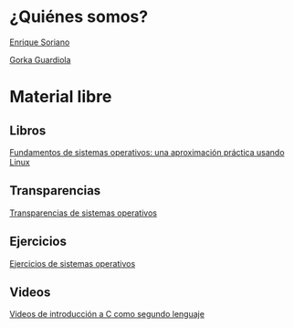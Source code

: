 # ¿Quiénes somos?

[Enrique Soriano](https://gsyc.urjc.es/~esoriano/)

[Gorka Guardiola](http://paurea.net/)

# Material libre

## Libros

[Fundamentos de sistemas operativos: una
aproximación práctica usando Linux](https://github.com/honecomp/honecomp.github.io/raw/main/books/librossoo.pdf)

## Transparencias

[Transparencias de sistemas operativos](https://github.com/honecomp/honecomp.github.io/raw/main/slides/sot.pdf)

## Ejercicios

[Ejercicios de sistemas operativos](https://github.com/honecomp/honecomp.github.io/raw/main/ex/ejercicios_ssoo.pdf)

## Videos

[Videos de introducción a C como segundo lenguaje](https://github.com/honecomp/honecomp.github.io/raw/main/videos/cursoc)

<!--
## Código de ejemplo
-->
